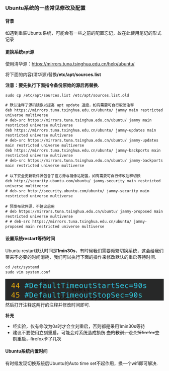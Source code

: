 ### Ubuntu系统的一些常见修改及配置

#### 背景

如遇到重装Ubuntu系统，可能会有一些之前的配置忘记，故在此使用笔记的形式记录

#### 更换系统apt源

使用清华源：https://mirrors.tuna.tsinghua.edu.cn/help/ubuntu/

将下面的内容(清华源)替换<strong>/etc/apt/sources.list</strong>

**注意：要先执行下面指令备份原始的源后再替换.**

```shell
sudo cp /etc/apt/sources.list /etc/apt/sources.list.old 
```

```vim
# 默认注释了源码镜像以提高 apt update 速度，如有需要可自行取消注释
deb https://mirrors.tuna.tsinghua.edu.cn/ubuntu/ jammy main restricted universe multiverse
# deb-src https://mirrors.tuna.tsinghua.edu.cn/ubuntu/ jammy main restricted universe multiverse
deb https://mirrors.tuna.tsinghua.edu.cn/ubuntu/ jammy-updates main restricted universe multiverse
# deb-src https://mirrors.tuna.tsinghua.edu.cn/ubuntu/ jammy-updates main restricted universe multiverse
deb https://mirrors.tuna.tsinghua.edu.cn/ubuntu/ jammy-backports main restricted universe multiverse
# deb-src https://mirrors.tuna.tsinghua.edu.cn/ubuntu/ jammy-backports main restricted universe multiverse

# 以下安全更新软件源包含了官方源与镜像站配置，如有需要可自行修改注释切换
deb http://security.ubuntu.com/ubuntu/ jammy-security main restricted universe multiverse
# deb-src http://security.ubuntu.com/ubuntu/ jammy-security main restricted universe multiverse

# 预发布软件源，不建议启用
# deb https://mirrors.tuna.tsinghua.edu.cn/ubuntu/ jammy-proposed main restricted universe multiverse
# # deb-src https://mirrors.tuna.tsinghua.edu.cn/ubuntu/ jammy-proposed main restricted universe multiverse
```

#### 设置系统restart等待时间

Ubuntu restart默认时间是**1min30s**，有时候我们需要频繁切换系统，这会给我们带来不必要的时间消耗，我们可以执行下面的操作来修改默认的重启等待时间.

```shell
cd /etc/systemd
sudo vim system.conf
```

![](images/a.png)
然后打开注释这两行的注释并修改时间即可.

**补充**
- 经实验，仅有修改为0s时才会立刻重启，否则都是采用1min30s等待
- 建议不要使用立刻重启，可能会对系统造成损伤.~~血的教训，没关掉firefox立刻重启，firefox卡了几次~~


#### Ubuntu系统内置时间

有时候发现切换系统后Ubuntu的Auto time set不起作用，换一个wifi即可解决.